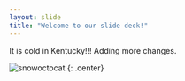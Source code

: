 ```yaml
---
layout: slide
title: "Welcome to our slide deck!"
---
```


It is cold in Kentucky!!!
Adding more changes.

![snowoctocat](https://octodex.github.com/images/snowoctocat.png)
{: .center}
